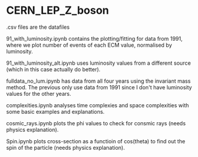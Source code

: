# CERN_LEP_Z_boson

.csv files are the datafiles

91_with_luminosity.ipynb contains the plotting/fitting for data from 1991, where we plot number of events of each ECM value, normalised by luminosity.

91_with_luminosity_alt.ipynb uses luminosity values from a different source (which in this case actually do better).

fulldata_no_lum.ipynb has data from all four years using the invariant mass method. The previous only use data from 1991 since I don't have luminosity values for the other years.

complexities.ipynb analyses time complexies and space complexities with some basic examples and explanations.

cosmic_rays.ipynb plots the phi values to check for consmic rays (needs physics explanation).

Spin.ipynb plots cross-section as a functioin of cos(theta) to find out the spin of the particle (needs physics explanation).
